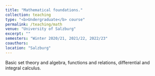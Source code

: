 ```yaml
---
title: "Mathematical foundations."
collection: teaching
type: "<b>Undergraduate</b> course"
permalink: /teaching/math
venue: "University of Salzburg"
excerpt: ""
semesters: "Winter 2020/21, 2021/22, 2022/23"
coauthors: 
location: "Salzburg"
---
```


Basic set theory and algebra, functions and relations, differential and integral calculus.

